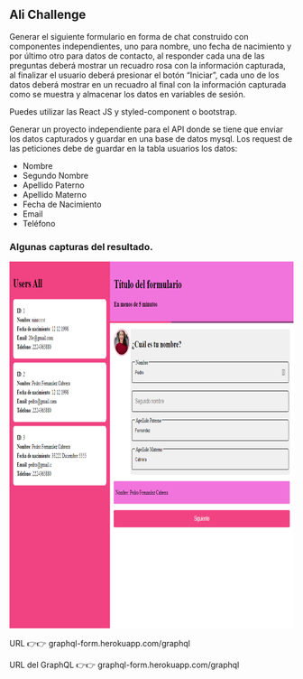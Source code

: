 ## Ali Challenge 

Generar el siguiente formulario en forma de chat construido con componentes
independientes, uno para nombre, uno fecha de nacimiento y por último otro para
datos de contacto, al responder cada una de las preguntas deberá mostrar un
recuadro rosa con la información capturada, al finalizar el usuario deberá
presionar el botón “Iniciar”, cada uno de los datos deberá mostrar en un recuadro
al final con la información capturada como se muestra y almacenar los datos en
variables de sesión.

Puedes utilizar las React JS y styled-component o bootstrap.

Generar un proyecto independiente para el API donde se tiene que enviar los datos
capturados y guardar en una base de datos mysql. Los request de las peticiones
debe de guardar en la tabla usuarios los datos:

- Nombre
- Segundo Nombre
- Apellido Paterno
- Apellido Materno
- Fecha de Nacimiento
- Email
- Teléfono

### Algunas capturas del resultado.

<div align="center">
  <img src=".statics/form.png" alt="cronjobs" height="650" />
</div>


URL 👉👉 graphql-form.herokuapp.com/graphql

URL del GraphQL 👉👉 graphql-form.herokuapp.com/graphql